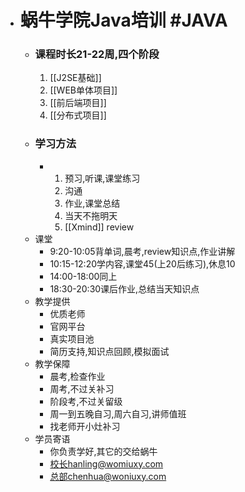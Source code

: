- # 蜗牛学院Java培训 #JAVA
	- ### 课程时长21-22周,四个阶段
	  1. [[J2SE基础]] 
	  2. [[WEB单体项目]] 
	  3. [[前后端项目]]
	  4. [[分布式项目]]
	- ### 学习方法
		- 1. 预习,听课,课堂练习
		  2. 沟通
		  3. 作业,课堂总结
		  4. 当天不拖明天
		  5. [[Xmind]] review
	- 课堂
		- 9:20-10:05背单词,晨考,review知识点,作业讲解
		- 10:15-12:20学内容,课堂45(上20后练习),休息10
		- 14:00-18:00同上
		- 18:30-20:30课后作业,总结当天知识点
	- 教学提供
		- 优质老师
		- 官网平台
		- 真实项目池
		- 简历支持,知识点回顾,模拟面试
	- 教学保障
		- 晨考,检查作业
		- 周考,不过关补习
		- 阶段考,不过关留级
		- 周一到五晚自习,周六自习,讲师值班
		- 找老师开小灶补习
	- 学员寄语
		- 你负责学好,其它的交给蜗牛
		- 校长hanling@womiuxy.com
		- 总部chenhua@woniuxy.com
